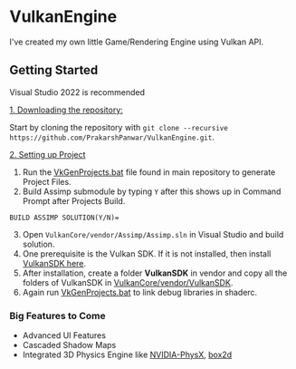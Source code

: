 # VulkanEngine

I've created my own little Game/Rendering Engine using Vulkan API.

## Getting Started
Visual Studio 2022 is recommended

<ins>1. Downloading the repository:</ins>

Start by cloning the repository with `git clone --recursive https://github.com/PrakarshPanwar/VulkanEngine.git`.

<ins>2. Setting up Project</ins>
1. Run the [VkGenProjects.bat](VkGenProjects.bat) file found in main repository to generate Project Files.
2. Build Assimp submodule by typing `Y` after this shows up in Command Prompt after Projects Build.
```
BUILD ASSIMP SOLUTION(Y/N)=
```
3. Open `VulkanCore/vendor/Assimp/Assimp.sln` in Visual Studio and build solution.
4. One prerequisite is the Vulkan SDK. If it is not installed, then install [VulkanSDK here](https://vulkan.lunarg.com/).
5. After installation, create a folder **VulkanSDK** in vendor and copy all the folders of VulkanSDK in [VulkanCore/vendor/VulkanSDK](VulkanCore/vendor).
6. Again run [VkGenProjects.bat](VkGenProjects.bat) to link debug libraries in shaderc.

### Big Features to Come

- Advanced UI Features
- Cascaded Shadow Maps
- Integrated 3D Physics Engine like [NVIDIA-PhysX](https://github.com/NVIDIAGameWorks/PhysX), [box2d](https://github.com/erincatto/box2d)